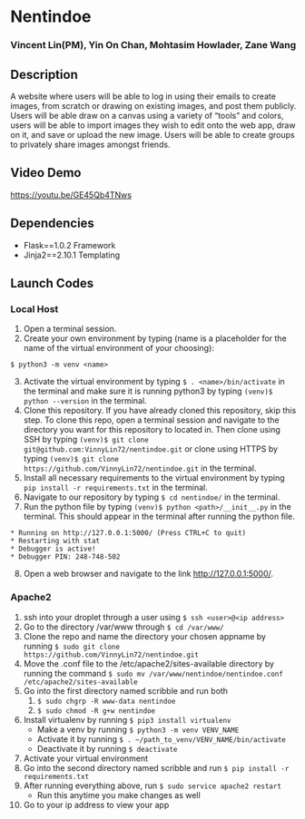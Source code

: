 # Nentindoe
### Vincent Lin(PM), Yin On Chan, Mohtasim Howlader, Zane Wang

## Description
A website where users will be able to log in using their emails to create images, from scratch or drawing on existing images, and post them publicly. Users will be able draw on a canvas using a variety of “tools” and colors, users will be able to import images they wish to edit onto the web app, draw on it, and save or upload the new image. Users will be able to create groups to privately share images amongst friends.

## Video Demo
https://youtu.be/GE45Qb4TNws

## Dependencies
- Flask==1.0.2
  Framework
- Jinja2==2.10.1
  Templating

## Launch Codes
### Local Host
1. Open a terminal session.
2. Create your own environment by typing (name is a placeholder for the name of the virtual environment of your choosing):
```
$ python3 -m venv <name>
```
3. Activate the virtual environment by typing ```$ . <name>/bin/activate``` in the terminal and make sure it is running python3 by typing ```(venv)$ python --version``` in the terminal.
4. Clone this repository. If you have already cloned this repository, skip this step. To clone this repo, open a terminal session and navigate to the directory you want for this repository to located in. Then clone using SSH by typing ```(venv)$ git clone git@github.com:VinnyLin72/nentindoe.git``` or clone using HTTPS by typing ```(venv)$ git clone https://github.com/VinnyLin72/nentindoe.git``` in the terminal.
5. Install all necessary requirements to the virtual environment by typing ```pip install -r requirements.txt``` in the terminal.
6. Navigate to our repository by typing ```$ cd nentindoe/``` in the terminal.
7. Run the python file by typing ```(venv)$ python <path>/__init__.py``` in the terminal. This should appear in the terminal after running the python file.   
```
* Running on http://127.0.0.1:5000/ (Press CTRL+C to quit)
* Restarting with stat
* Debugger is active!
* Debugger PIN: 248-748-502
```
8. Open a web browser and navigate to the link http://127.0.0.1:5000/.

### Apache2
1. ssh into your droplet through a user using `$ ssh <user>@<ip address>`
2. Go to the directory /var/www through `$ cd /var/www/`
3. Clone the repo and name the directory your chosen appname by running
  `$ sudo git clone https://github.com/VinnyLin72/nentindoe.git `
4. Move the .conf file to the /etc/apache2/sites-available directory by running the command
  `$ sudo mv /var/www/nentindoe/nentindoe.conf /etc/apache2/sites-available`
5. Go into the first directory named scribble and run both
    1. `$ sudo chgrp -R www-data nentindoe`
    2. `$ sudo chmod -R g+w nentindoe`
6. Install virtualenv by running `$ pip3 install virtualenv`
   * Make a venv by running `$ python3 -m venv VENV_NAME`
   * Activate it by running `$ . ~/path_to_venv/VENV_NAME/bin/activate`
   * Deactivate it by running `$ deactivate`
7. Activate your virtual environment
8. Go into the second directory named scribble and run `$ pip install -r requirements.txt`
9. After running everything above, run `$ sudo service apache2 restart`
   * Run this anytime you make changes as well
10. Go to your ip address to view your app
